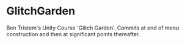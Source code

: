 # GlitchGarden
Ben Tristem's Unity Course 'Glitch Garden'.
Commits at end of menu construction and then at significant points thereafter.
